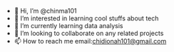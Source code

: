 - 👋 Hi, I’m @chinma101
- 👀 I’m interested in learning cool stuffs about tech 
- 🌱 I’m currently learning data analysis 
- 💞️ I’m looking to collaborate on any related projects
- 📫 How to reach me email:chidionah101@gmail.com

<!---
chinma101/chinma101 is a ✨ special ✨ repository because its `README.md` (this file) appears on your GitHub profile.
You can click the Preview link to take a look at your changes.
--->

